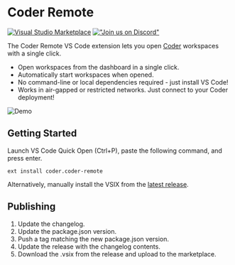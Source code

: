 # Coder Remote

[![Visual Studio Marketplace](https://vsmarketplacebadges.dev/version/coder.coder-remote.svg)](https://marketplace.visualstudio.com/items?itemName=coder.coder-remote)
[!["Join us on
Discord"](https://badgen.net/discord/online-members/coder)](https://coder.com/chat?utm_source=github.com/coder/vscode-coder&utm_medium=github&utm_campaign=readme.md)

The Coder Remote VS Code extension lets you open
[Coder](https://github.com/coder/coder) workspaces with a single click.

- Open workspaces from the dashboard in a single click.
- Automatically start workspaces when opened.
- No command-line or local dependencies required - just install VS Code!
- Works in air-gapped or restricted networks. Just connect to your Coder
  deployment!

![Demo](https://github.com/coder/vscode-coder/raw/main/demo.gif?raw=true)

## Getting Started

Launch VS Code Quick Open (Ctrl+P), paste the following command, and press
enter.

```text
ext install coder.coder-remote
```

Alternatively, manually install the VSIX from the
[latest release](https://github.com/coder/vscode-coder/releases/latest).

## Publishing

1. Update the changelog.
2. Update the package.json version.
3. Push a tag matching the new package.json version.
4. Update the release with the changelog contents.
5. Download the .vsix from the release and upload to the marketplace.
